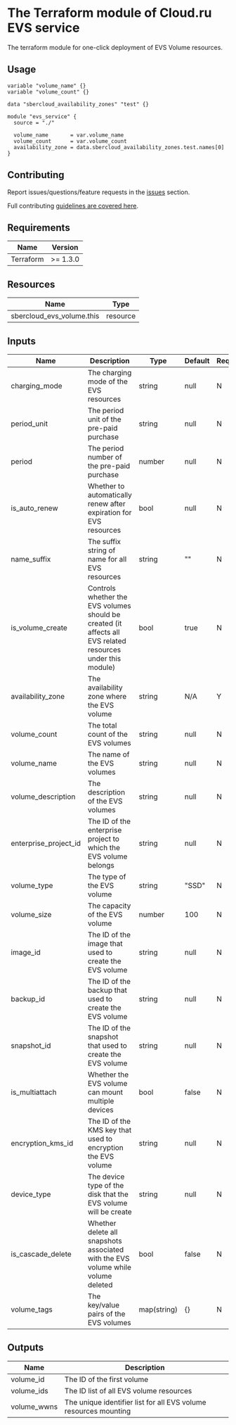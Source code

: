 # The Terraform module of Cloud.ru EVS service

The terraform module for one-click deployment of EVS Volume resources.

## Usage

```hcl
variable "volume_name" {}
variable "volume_count" {}

data "sbercloud_availability_zones" "test" {}

module "evs_service" {
  source = "./"

  volume_name       = var.volume_name
  volume_count      = var.volume_count
  availability_zone = data.sbercloud_availability_zones.test.names[0]
}
```

## Contributing

Report issues/questions/feature requests in the [issues](https://github.com/sbercloud-terraform/terraform-cloud-modules/issues)
section.

Full contributing [guidelines are covered here](.github/how_to_contribute.md).

## Requirements

| Name | Version |
|------|---------|
| Terraform | >= 1.3.0 |


## Resources

| Name | Type |
|------|------|
| sbercloud_evs_volume.this | resource |

## Inputs

| Name | Description | Type | Default | Required |
|------|-------------|------|---------|----------|
| charging_mode | The charging mode of the EVS resources | string | null | N |
| period_unit | The period unit of the pre-paid purchase | string | null | N |
| period | The period number of the pre-paid purchase | number | null | N |
| is_auto_renew | Whether to automatically renew after expiration for EVS resources | bool | null | N |
| name_suffix | The suffix string of name for all EVS resources | string | "" | N |
| is_volume_create | Controls whether the EVS volumes should be created (it affects all EVS related resources under this module) | bool | true | N |
| availability_zone | The availability zone where the EVS volume | string | N/A | Y |
| volume_count | The total count of the EVS volumes | string | null | N |
| volume_name | The name of the EVS volumes | string | null | N |
| volume_description | The description of the EVS volumes | string | null | N |
| enterprise_project_id | The ID of the enterprise project to which the EVS volume belongs | string | null | N |
| volume_type | The type of the EVS volume | string | "SSD" | N |
| volume_size | The capacity of the EVS volume | number | 100 | N |
| image_id | The ID of the image that used to create the EVS volume | string | null | N |
| backup_id | The ID of the backup that used to create the EVS volume | string | null | N |
| snapshot_id | The ID of the snapshot that used to create the EVS volume | string | null | N |
| is_multiattach | Whether the EVS volume can mount multiple devices | bool | false | N |
| encryption_kms_id | The ID of the KMS key that used to encryption the EVS volume | string | null | N |
| device_type | The device type of the disk that the EVS volume will be create | string | null | N |
| is_cascade_delete | Whether delete all snapshots associated with the EVS volume while volume deleted | bool | false | N |
| volume_tags | The key/value pairs of the EVS volumes | map(string) | {} | N |

## Outputs

| Name | Description |
|------|-------------|
| volume_id | The ID of the first volume |
| volume_ids | The ID list of all EVS volume resources |
| volume_wwns | The unique identifier list for all EVS volume resources mounting |
